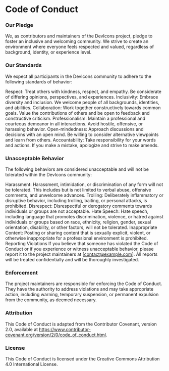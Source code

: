 # Code of Conduct

### Our Pledge

We, as contributors and maintainers of the DevIcons project, pledge to foster an inclusive and welcoming community. We strive to create an environment where everyone feels respected and valued, regardless of background, identity, or experience level.

### Our Standards

We expect all participants in the DevIcons community to adhere to the following standards of behavior:

Respect: Treat others with kindness, respect, and empathy. Be considerate of differing opinions, perspectives, and experiences.
Inclusivity: Embrace diversity and inclusion. We welcome people of all backgrounds, identities, and abilities.
Collaboration: Work together constructively towards common goals. Value the contributions of others and be open to feedback and constructive criticism.
Professionalism: Maintain a professional and courteous demeanor in all interactions. Avoid hostile, offensive, or harassing behavior.
Open-mindedness: Approach discussions and decisions with an open mind. Be willing to consider alternative viewpoints and learn from others.
Accountability: Take responsibility for your words and actions. If you make a mistake, apologize and strive to make amends.

### Unacceptable Behavior

The following behaviors are considered unacceptable and will not be tolerated within the DevIcons community:

Harassment: Harassment, intimidation, or discrimination of any form will not be tolerated. This includes but is not limited to verbal abuse, offensive comments, and unwelcome advances.
Trolling: Deliberately inflammatory or disruptive behavior, including trolling, baiting, or personal attacks, is prohibited.
Disrespect: Disrespectful or derogatory comments towards individuals or groups are not acceptable.
Hate Speech: Hate speech, including language that promotes discrimination, violence, or hatred against individuals or groups based on race, ethnicity, religion, gender, sexual orientation, disability, or other factors, will not be tolerated.
Inappropriate Content: Posting or sharing content that is sexually explicit, violent, or otherwise inappropriate for a professional environment is prohibited.
Reporting Violations
If you believe that someone has violated the Code of Conduct or if you experience or witness unacceptable behavior, please report it to the project maintainers at [contact@example.com]. All reports will be treated confidentially and will be thoroughly investigated.

### Enforcement

The project maintainers are responsible for enforcing the Code of Conduct. They have the authority to address violations and may take appropriate action, including warning, temporary suspension, or permanent expulsion from the community, as deemed necessary.

### Attribution

This Code of Conduct is adapted from the Contributor Covenant, version 2.0, available at https://www.contributor-covenant.org/version/2/0/code_of_conduct.html.

### License

This Code of Conduct is licensed under the Creative Commons Attribution 4.0 International License.
